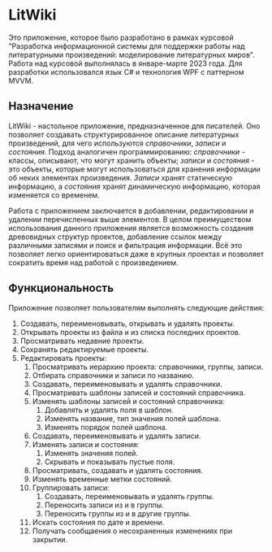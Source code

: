 # LitWiki
Это приложение, которое было разработано в рамках курсовой "Разработка информационной системы для поддержки работы над литературными произведений: моделирование литературных миров". Работа над курсовой выполнялась в январе-марте 2023 года. Для разработки использовался язык C# и технология WPF с паттерном MVVM.

## Назначение
LitWiki - настольное приложение, предназначенное для писателей. Оно позволяет создавать структурированное описание литературных произведений, для чего используются *справочники*, *записи* и *состояния*. Подход аналогичен программированию: *справочники* - классы, описывают, что могут хранить объекты; *записи* и *состояния* - это объекты, которые могут использоваться для хранения информации об неких элементах произведения. *Записи* хранят статическую информацию, а *состояния* хранят динамическую информацию, которая изменяется со временем.

Работа с приложением заключается в добавлении, редактировании и удалении перечисленных выше элементов. В целом преимуществом использования данного приложения является возможность создания древовидных структур проектов, добавление ссылок между различными записями и поиск и фильтрация информации. Всё это позволяет легко ориентироваться даже в крупных проектах и позволяет сократить время над работой с произведением.

## Функциональность
Приложение позволяет пользователям выполнять следующие действия:
1. Создавать, переименовывать, открывать и удалять проекты.
2. Открывать проекты из файла и из списка последних проектов.
3. Просматривать недавние проекты.
4. Сохранять редактируемые проекты.
5. Редактировать проекты:
    1. Просматривать иерархию проекта: справочники, группы, записи.
    2. Отбирать справочники и записи по названию.
    3. Создавать, переименовывать и удалять справочники.
    4. Просматривать шаблоны записей и состояний справочника.
    5. Изменять шаблоны записей и состояний справочника:
        1. Добавлять и удалять поля в шаблон.
        2. Изменять название, тип значения полей шаблона.
        3. Изменять порядок полей шаблона.
    6. Создавать, переименовывать и удалять записи.
    7. Изменять записи и состояния:
        1. Изменять значения полей.
        2. Скрывать и показывать пустые поля.
    8. Просматривать, создавать и удалять состояния.
    9. Изменять временные метки состояний.
    10. Группировать записи:
        1. Создавать, переименовывать и удалять группы.
        2. Переносить записи из и в группы.
        3. Переносить группы из и в другие группы.
    11. Искать состояния по дате и времени.
    12. Получать сообщаения о несохраненных изменениях при закрытии.
